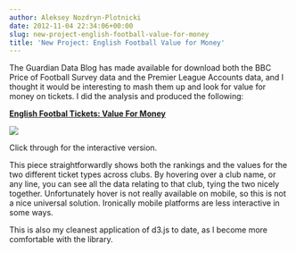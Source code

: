 ```yaml
---
author: Aleksey Nozdryn-Plotnicki
date: 2012-11-04 22:34:06+00:00
slug: new-project-english-football-value-for-money
title: 'New Project: English Football Value for Money'
---
```


The Guardian Data Blog has made available for download both the BBC Price of Football Survey data and the Premier League Accounts data, and I thought it would be interesting to mash them up and look for value for money on tickets. I did the analysis and produced the following:

[**English Footbal Tickets: Value For Money**](viz/english-football-tickets-value-for-money.html)  

[![]({filename}/images/footievalue.png)](viz/english-football-tickets-value-for-money.html)

Click through for the interactive version.

This piece straightforwardly shows both the rankings and the values for the two different ticket types across clubs. By hovering over a club name, or any line, you can see all the data relating to that club, tying the two nicely together. Unfortunately hover is not really available on mobile, so this is not a nice universal solution. Ironically mobile platforms are less interactive in some ways.

This is also my cleanest application of d3.js to date, as I become more comfortable with the library.

